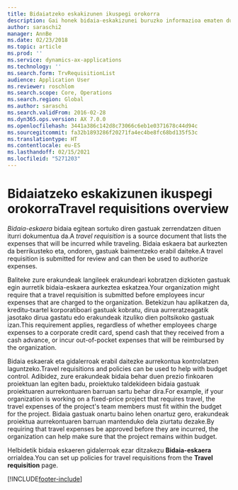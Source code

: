 ```yaml
---
title: Bidaiatzeko eskakizunen ikuspegi orokorra
description: Gai honek bidaia-eskakizunei buruzko informazioa ematen du. Bidaia eskatzeko dokumentuak aurreikusitako bidaia-gastuak.
author: saraschi2
manager: AnnBe
ms.date: 02/23/2018
ms.topic: article
ms.prod: ''
ms.service: dynamics-ax-applications
ms.technology: ''
ms.search.form: TrvRequisitionList
audience: Application User
ms.reviewer: roschlom
ms.search.scope: Core, Operations
ms.search.region: Global
ms.author: saraschi
ms.search.validFrom: 2016-02-28
ms.dyn365.ops.version: AX 7.0.0
ms.openlocfilehash: 3441a386c142d8c73066c6eb1e0371678c44d94c
ms.sourcegitcommit: fa32b1893286f20271fa4ec4be8fc68bd135f53c
ms.translationtype: HT
ms.contentlocale: eu-ES
ms.lasthandoff: 02/15/2021
ms.locfileid: "5271203"
---
```

# <a name="travel-requisitions-overview"></a><span data-ttu-id="5b4d5-104">Bidaiatzeko eskakizunen ikuspegi orokorra</span><span class="sxs-lookup"><span data-stu-id="5b4d5-104">Travel requisitions overview</span></span>

<span data-ttu-id="5b4d5-105">*Bidaia-eskaera* bidaia egitean sortuko diren gastuak zerrendatzen dituen iturri dokumentua da.</span><span class="sxs-lookup"><span data-stu-id="5b4d5-105">A *travel requisition* is a source document that lists the expenses that will be incurred while traveling.</span></span> <span data-ttu-id="5b4d5-106">Bidaia eskaera bat aurkezten da berrikusteko eta, ondoren, gastuak baimentzeko erabil daiteke.</span><span class="sxs-lookup"><span data-stu-id="5b4d5-106">A travel requisition is submitted for review and can then be used to authorize expenses.</span></span>

<span data-ttu-id="5b4d5-107">Baliteke zure erakundeak langileek erakundeari kobratzen dizkioten gastuak egin aurretik bidaia-eskaera aurkeztea eskatzea.</span><span class="sxs-lookup"><span data-stu-id="5b4d5-107">Your organization might require that a travel requisition is submitted before employees incur expenses that are charged to the organization.</span></span> <span data-ttu-id="5b4d5-108">Betekizun hau aplikatzen da, kreditu-txartel korporatiboari gastuak kobratu, dirua aurreratzeagatik jasotako dirua gastatu edo erakundeak itzuliko dien poltsikoko gastuak izan.</span><span class="sxs-lookup"><span data-stu-id="5b4d5-108">This requirement applies, regardless of whether employees charge expenses to a corporate credit card, spend cash that they received from a cash advance, or incur out-of-pocket expenses that will be reimbursed by the organization.</span></span>

<span data-ttu-id="5b4d5-109">Bidaia eskaerak eta gidalerroak erabil daitezke aurrekontua kontrolatzen laguntzeko.</span><span class="sxs-lookup"><span data-stu-id="5b4d5-109">Travel requisitions and policies can be used to help with budget control.</span></span> <span data-ttu-id="5b4d5-110">Adibidez, zure erakundeak bidaia behar duen prezio finkoaren proiektuan lan egiten badu, proiektuko taldekideen bidaia gastuak proiektuaren aurrekontuaren barruan sartu behar dira.</span><span class="sxs-lookup"><span data-stu-id="5b4d5-110">For example, if your organization is working on a fixed-price project that requires travel, the travel expenses of the project's team members must fit within the budget for the project.</span></span> <span data-ttu-id="5b4d5-111">Bidaia gastuak onartu baino lehen onartuz gero, erakundeak proiektua aurrekontuaren barruan mantenduko dela ziurtatu dezake.</span><span class="sxs-lookup"><span data-stu-id="5b4d5-111">By requiring that travel expenses be approved before they are incurred, the organization can help make sure that the project remains within budget.</span></span>

<span data-ttu-id="5b4d5-112">Helbidetik bidaia eskaeren gidalerroak ezar ditzakezu **Bidaia-eskaera** orrialdea.</span><span class="sxs-lookup"><span data-stu-id="5b4d5-112">You can set up policies for travel requisitions from the **Travel requisition** page.</span></span>


[!INCLUDE[footer-include](../includes/footer-banner.md)]